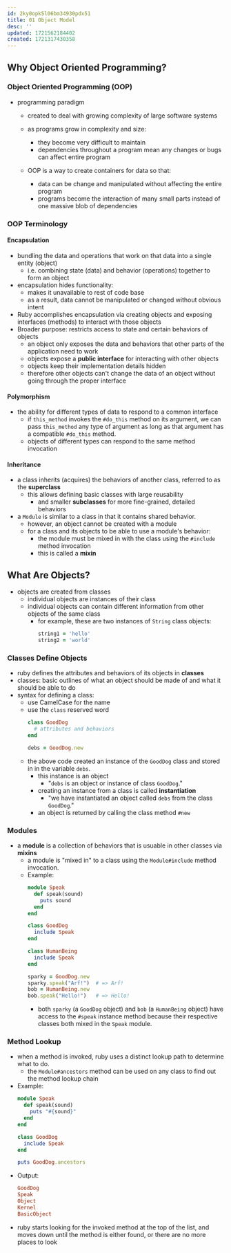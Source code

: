 ```yaml
---
id: 2ky0opk5l06bm34930pdx51
title: 01 Object Model
desc: ''
updated: 1721562184402
created: 1721317430358
---
```

## Why Object Oriented Programming?
### Object Oriented Programming (OOP)
- programming paradigm
  - created to deal with growing complexity of large software systems
  - as programs grow in complexity and size:
    - they become very difficult to maintain
    - dependencies throughout a program mean any changes or bugs can affect entire program

  - OOP is a way to create containers for data so that:
    - data can be change and manipulated without affecting the entire program
    - programs become the interaction of many small parts
  instead of one massive blob of dependencies
### OOP Terminology
#### Encapsulation
- bundling the data and operations that work on that data into a single entity (object)
  - i.e. combining state (data) and behavior (operations) together to form an object
- encapsulation hides functionality:
  - makes it unavailable to rest of code base
  - as a result, data cannot be manipulated or changed without obvious intent
- Ruby accomplishes encapsulation via creating objects and exposing interfaces (methods) to interact with those objects
- Broader purpose: restricts access to state and certain behaviors of objects
  - an object only exposes the data and behaviors that other parts of the application need to work
  - objects expose a **public interface** for interacting with other objects
  - objects keep their implementation details hidden
  - therefore other objects can't change the data of an object without going through the proper interface
#### Polymorphism
- the ability for different types of data to respond to a common interface
  - if `this_method` invokes the `#do_this` method on its argument, we can pass `this_method` any type of argument as long as that argument has a compatible `#do_this` method.
  - objects of different types can respond to the same method invocation
#### Inheritance
- a class inherits (acquires) the behaviors of another class, referred to as the **superclass**
  - this allows defining basic classes with large reusability
    - and smaller **subclasses** for more fine-grained, detailed behaviors
- a `Module` is similar to a class in that it contains shared behavior.
  - however, an object cannot be created with a module
  - for a class and its objects to be able to use a module's behavior:
    - the module must be mixed in with the class using the `#include` method invocation
    - this is called a **mixin**
## What Are Objects?
- objects are created from classes
  - individual objects are instances of their class
  - individual objects can contain different information from other objects of the same class
    - for example, these are two instances of `String` class objects:
      ```ruby
      string1 = 'hello'
      string2 = 'world'
      ```
### Classes Define Objects
- ruby defines the attributes and behaviors of its objects in **classes**
- classes: basic outlines of what an object should be made of and what it should be able to do
- syntax for defining a class:
  - use CamelCase for the name
  - use the `class` reserved word
    ```ruby
    class GoodDog
      # attributes and behaviors
    end

    debs = GoodDog.new
    ```
  - the above code created an instance of the `GoodDog` class and stored in in the variable `debs`.
    - this instance is an object
      - "`debs` is an object or instance of class `GoodDog`."
    - creating an instance from a class is called **instantiation**
      - "we have instantiated an object called `debs` from the class `GoodDog`."
    - an object is returned by calling the class method `#new`
### Modules
- a **module** is a collection of behaviors that is usuable in other classes via **mixins**
  - a module is "mixed in" to a class using the `Module#include` method invocation.
  - Example:
    ```ruby
    module Speak
      def speak(sound)
        puts sound
      end
    end

    class GoodDog
      include Speak
    end

    class HumanBeing
      include Speak
    end

    sparky = GoodDog.new
    sparky.speak("Arf!")  # => Arf!
    bob = HumanBeing.new
    bob.speak("Hello!")   # => Hello!
    ```
    - both `sparky` (a `GoodDog` object) and `bob` (a `HumanBeing` object) have access to the `#speak` instance method because their respective classes both mixed in the `Speak` module.
### Method Lookup
- when a method is invoked, ruby uses a distinct lookup path to determine what to do.
  - the `Module#ancestors` method can be used on any class to find out the method lookup chain
- Example:
    ```ruby
    module Speak
      def speak(sound)
        puts "#{sound}"
      end
    end

    class GoodDog
      include Speak
    end

    puts GoodDog.ancestors
    ```
- Output:
    ```ruby
    GoodDog
    Speak
    Object
    Kernel
    BasicObject
    ```
- ruby starts looking for the invoked method at the top of the list, and moves down until the method is either found, or there are no more places to look